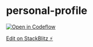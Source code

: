 # personal-profile

[![Open in Codeflow](https://developer.stackblitz.com/img/open_in_codeflow.svg)](https:///pr.new/samuelemezzasalma/personal-profile)

[Edit on StackBlitz ⚡️](https://stackblitz.com/edit/personal-profile)
